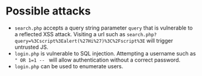 # Possible attacks
* `search.php` accepts a query string parameter `query` that is vulnerable to a reflected XSS attack. Visiting a url such as `search.php?query=%3Cscript%3Ealert(%27Hi%27)%3C%2Fscript%3E` will trigger untrusted JS.
* `login.php` is vulnerable to SQL injection. Attempting a username such as `" OR 1=1 -- ` will allow authentication without a correct password.
* `login.php` can be used to enumerate users.